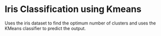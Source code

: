 # Iris Classification using Kmeans

Uses the iris dataset to find the optimum number of clusters and uses the KMeans classifier to predict the output.
